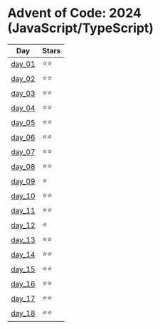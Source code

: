 # Advent of Code: 2024 (JavaScript/TypeScript)

| Day              | Stars  |
| ---------------- | ------ |
| [day_01](day_01) | ⭐️⭐️ |
| [day_02](day_02) | ⭐️⭐️ |
| [day_03](day_03) | ⭐️⭐️ |
| [day_04](day_04) | ⭐️⭐️ |
| [day_05](day_05) | ⭐️⭐️ |
| [day_06](day_06) | ⭐️⭐️ |
| [day_07](day_07) | ⭐️⭐️ |
| [day_08](day_08) | ⭐️⭐️ |
| [day_09](day_09) | ⭐️    |
| [day_10](day_10) | ⭐️⭐️ |
| [day_11](day_11) | ⭐️⭐️ |
| [day_12](day_12) | ⭐️    |
| [day_13](day_13) | ⭐️⭐️ |
| [day_14](day_14) | ⭐️⭐️ |
| [day_15](day_15) | ⭐️⭐️ |
| [day_16](day_16) | ⭐️⭐️ |
| [day_17](day_17) | ⭐️⭐️ |
| [day_18](day_18) | ⭐️⭐️ |
